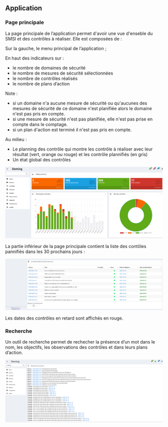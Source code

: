 ## Application

### Page principale

La page principale de l’application permet d'avoir une vue d'enseble du SMSI et des contrôles à réaliser.
Elle est composées de :

Sur la gauche, le menu principal de l’application ;

En haut des indicateurs sur :

* le nombre de domaines de sécurité
* le nombre de mesures de sécurité sélectionnées
* le nombre de contrôles réalisés
* le nombre de plans d’action

Note :

* si un domaine n'a aucune mesure de sécurité ou qu'aucunes des mesures de sécurité de ce domaine n'est planifiée alors le domaine n'est pas pris en compte.
* si une mesure de sécurité n'est pas planifiée, elle n'est pas prise en compte dans le comptage.
* si un plan d'action est terminé il n'est pas pris en compte.

Au milieu :

* Le planning des contrôle qui montre les contrôle à réaliser avec leur résultat (vert, orange ou rouge) et les contrôle plannifiés (en gris)
* Un état global des contrôles

[![Screenshot](images/home1.fr.png)](images/home1.fr.png)

La partie inférieur de la page principale contient la liste des contôles pannifiés dans les 30 prochains jours :

[![Screenshot](images/home2.fr.png)](images/home2.fr.png)

Les dates des contrôles en retard sont affichés en rouge.

### Recherche

Un outil de recherche permet de rechecher la présence d’un mot dans le nom, les objectifs, les observations des contrôles
et dans leurs plans d’action.

[![Screenshot](images/search.fr.png)](images/search.fr.png)
